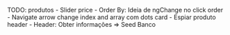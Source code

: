 TODO:
produtos
    - Slider price
    - Order By: Ideia de ngChange no click order
    - Navigate arrow change index and array com dots
card
    - Espiar produto
header
    - Header: Obter informações => Seed Banco
